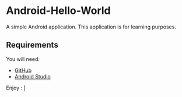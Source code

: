 # Android-Hello-World

A simple Android application. This application is for learning purposes.

## Requirements

You will need:
- [GitHub](https://desktop.github.com/)
- [Android Studio](https://developer.android.com/studio/index.html)

Enjoy : ]
